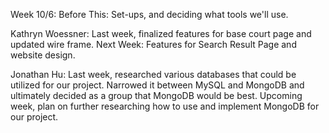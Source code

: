 Week 10/6:
Before This: Set-ups, and deciding what tools we'll use.

Kathryn Woessner: Last week, finalized features for base court page and updated wire frame. Next Week: Features for Search Result Page and website design.

Jonathan Hu: Last week, researched various databases that could be utilized for our project. Narrowed it between MySQL and MongoDB and ultimately decided as a group that MongoDB would be best. Upcoming week, plan on further researching how to use and implement MongoDB for our project.
